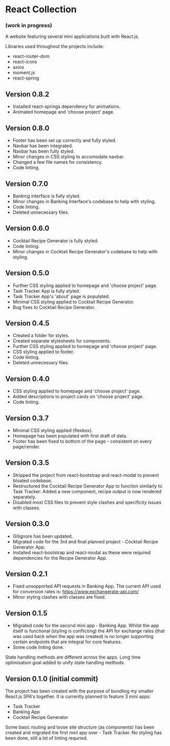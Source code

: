 # React Collection

### (work in progress)

A website featuring several mini applications built with React.js.

Libraries used throughout the projects include:

- react-router-dom
- react-icons
- axios
- moment.js
- react-spring

## Version 0.8.2

- Installed react-springs dependency for animations.
- Animated homepage and 'choose project' page.

## Version 0.8.0

- Footer has been set up correctly and fully styled.
- Navbar has been integrated.
- Navbar has been fully styled.
- Minor changes in CSS styling to accomodate navbar.
- Changed a few file names for consistency.
- Code linting.

## Version 0.7.0

- Banking interface is fully styled.
- Minor changes in Banking Interface's codebase to help with styling.
- Code linting.
- Deleted unnecessary files.

## Version 0.6.0

- Cocktail Recipe Generator is fully styled.
- Code linting.
- Minor changes in Cocktail Recipe Generator's codebase to help with styling.

## Version 0.5.0

- Further CSS styling applied to homepage and 'choose project' page.
- Task Tracker App is fully styled.
- Task Tracker App's 'about' page is populated.
- Minimal CSS styling applied to Cocktail Recipe Generator.
- Bug fixes to Cocktail Recipe Generator.

## Version 0.4.5

- Created a folder for styles.
- Created separate stylesheets for components.
- Further CSS styling applied to homepage and 'choose project' page.
- CSS styling applied to footer.
- Code linting.
- Deleted unnecessary files.

## Version 0.4.0

- CSS styling applied to homepage and 'choose project' page.
- Added descriptions to project cards on 'choose project' page.
- Code linting.

## Version 0.3.7

- Minimal CSS styling applied (flexbox).
- Homepage has been populated with first draft of data.
- Footer has been fixed to bottom of the page - consistent on every page/render.

## Version 0.3.5

- Stripped the project from react-bootstrap and react-modal to prevent bloated codebase.
- Restructured the Cocktail Recipe Generator App to function similarly to Task Tracker: Added a new component, recipe output is now rendered separately.
- Disabled most CSS files to prevent style clashes and specificity issues with classes.

## Version 0.3.0

- Gitignore has been updated.
- Migrated code for the 3rd and final planned project - Cocktail Recipe Generator App.
- Installed react-bootstrap and react-modal as these were required dependencies for the Recipe Generator App.

## Version 0.2.1

- Fixed unsopported API requests in Banking App. The current API used for conversion rates is: https://www.exchangerate-api.com/
- Minor styling clashes with classes are fixed.

## Version 0.1.5

- Migrated code for the second mini app - Banking App. Whilst the app itself is functional (styling is conflicting) the API for exchange rates (that was used back when the app was created) is no longer supporting certain endpoints that are integral for core features.
- Some code linting done.

State handling methods are different across the apps. Long time optimisation goal added to unify state handling methods.

## Version 0.1.0 (initial commit)

The project has been created with the purpose of bundling my smaller React.js SPA's together.
It is currently planned to feature 3 mini apps:

- Task Tracker
- Banking App
- Cocktail Recipe Generator

Some basic routing and loose site structure (as components) has been created and migrated the first mini app over - Task Tracker.
No styling has been done, still a lot of linting requried.
